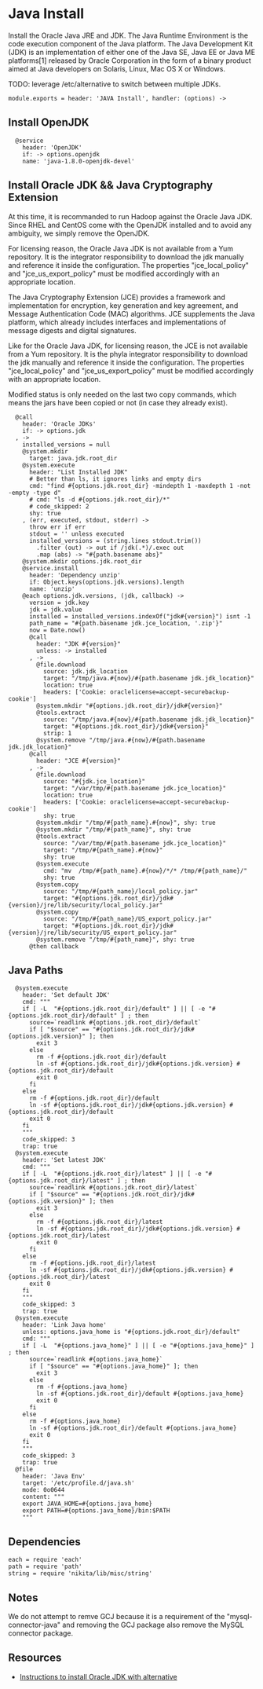 
# Java Install

Install the Oracle Java JRE and JDK. The Java Runtime Environment is the code
execution component of the Java platform. The Java Development Kit (JDK) is
an implementation of either one of the Java SE, Java EE or Java ME platforms[1]
released by Oracle Corporation in the form of a binary product aimed at Java
developers on Solaris, Linux, Mac OS X or Windows.

TODO: leverage /etc/alternative to switch between multiple JDKs.

    module.exports = header: 'JAVA Install', handler: (options) ->

## Install OpenJDK

      @service
        header: 'OpenJDK'
        if: -> options.openjdk
        name: 'java-1.8.0-openjdk-devel'

## Install Oracle JDK && Java Cryptography Extension

At this time, it is recommanded to run Hadoop against the Oracle Java JDK. Since RHEL and CentOS
come with the OpenJDK installed and to avoid any ambiguity, we simply remove the OpenJDK.

For licensing reason, the Oracle Java JDK is not available from a Yum repository. It is the
integrator responsibility to download the jdk manually and reference it
inside the configuration. The properties "jce\_local\_policy" and
"jce\_us\_export_policy" must be modified accordingly with an appropriate location.

The Java Cryptography Extension (JCE) provides a framework and implementation for encryption,
key generation and key agreement, and Message Authentication Code (MAC) algorithms. JCE
supplements the Java platform, which already includes interfaces and implementations of
message digests and digital signatures.

Like for the Oracle Java JDK, for licensing reason, the JCE is not available from a Yum
repository. It is the phyla integrator responsibility to download the jdk manually and
reference it inside the configuration. The properties "jce\_local\_policy" and
"jce\_us\_export_policy" must be modified accordingly with an appropriate location.

Modified status is only needed on the last two copy commands, which means the jars
have been copied or not (in case they already exist).

      @call
        header: 'Oracle JDKs'
        if: -> options.jdk
      , ->
        installed_versions = null
        @system.mkdir
          target: java.jdk.root_dir
        @system.execute
          header: "List Installed JDK"
          # Better than ls, it ignores links and empty dirs
          cmd: "find #{options.jdk.root_dir} -mindepth 1 -maxdepth 1 -not -empty -type d"
          # cmd: "ls -d #{options.jdk.root_dir}/*"
          # code_skipped: 2
          shy: true
        , (err, executed, stdout, stderr) ->
          throw err if err
          stdout = '' unless executed
          installed_versions = (string.lines stdout.trim())
            .filter (out) -> out if /jdk(.*)/.exec out
            .map (abs) -> "#{path.basename abs}"
        @system.mkdir options.jdk.root_dir
        @service.install
          header: 'Dependency unzip'
          if: Object.keys(options.jdk.versions).length
          name: 'unzip'
        @each options.jdk.versions, (jdk, callback) ->
          version = jdk.key
          jdk = jdk.value
          installed = installed_versions.indexOf("jdk#{version}") isnt -1
          path_name = "#{path.basename jdk.jce_location, '.zip'}"
          now = Date.now()
          @call
            header: "JDK #{version}"
            unless: -> installed
          , ->
            @file.download
              source: jdk.jdk_location
              target: "/tmp/java.#{now}/#{path.basename jdk.jdk_location}"
              location: true
              headers: ['Cookie: oraclelicense=accept-securebackup-cookie']
            @system.mkdir "#{options.jdk.root_dir}/jdk#{version}"
            @tools.extract
              source: "/tmp/java.#{now}/#{path.basename jdk.jdk_location}"
              target: "#{options.jdk.root_dir}/jdk#{version}"
              strip: 1
            @system.remove "/tmp/java.#{now}/#{path.basename jdk.jdk_location}"
          @call
            header: "JCE #{version}"
          , ->
            @file.download
              source: "#{jdk.jce_location}"
              target: "/var/tmp/#{path.basename jdk.jce_location}"
              location: true
              headers: ['Cookie: oraclelicense=accept-securebackup-cookie']
              shy: true
            @system.mkdir "/tmp/#{path_name}.#{now}", shy: true
            @system.mkdir "/tmp/#{path_name}", shy: true
            @tools.extract
              source: "/var/tmp/#{path.basename jdk.jce_location}"
              target: "/tmp/#{path_name}.#{now}"
              shy: true
            @system.execute
              cmd: "mv  /tmp/#{path_name}.#{now}/*/* /tmp/#{path_name}/"
              shy: true
            @system.copy
              source: "/tmp/#{path_name}/local_policy.jar"
              target: "#{options.jdk.root_dir}/jdk#{version}/jre/lib/security/local_policy.jar"
            @system.copy
              source: "/tmp/#{path_name}/US_export_policy.jar"
              target: "#{options.jdk.root_dir}/jdk#{version}/jre/lib/security/US_export_policy.jar"
            @system.remove "/tmp/#{path_name}", shy: true
          @then callback

## Java Paths

      @system.execute
        header: 'Set default JDK'
        cmd: """
        if [ -L  "#{options.jdk.root_dir}/default" ] || [ -e "#{options.jdk.root_dir}/default" ] ; then 
          source=`readlink #{options.jdk.root_dir}/default`
          if [ "$source" == "#{options.jdk.root_dir}/jdk#{options.jdk.version}" ]; then
            exit 3
          else
            rm -f #{options.jdk.root_dir}/default
            ln -sf #{options.jdk.root_dir}/jdk#{options.jdk.version} #{options.jdk.root_dir}/default
            exit 0
          fi
        else
          rm -f #{options.jdk.root_dir}/default
          ln -sf #{options.jdk.root_dir}/jdk#{options.jdk.version} #{options.jdk.root_dir}/default
          exit 0
        fi
        """
        code_skipped: 3
        trap: true
      @system.execute
        header: 'Set latest JDK'
        cmd: """
        if [ -L  "#{options.jdk.root_dir}/latest" ] || [ -e "#{options.jdk.root_dir}/latest" ] ; then
          source=`readlink #{options.jdk.root_dir}/latest`
          if [ "$source" == "#{options.jdk.root_dir}/jdk#{options.jdk.version}" ]; then
            exit 3
          else
            rm -f #{options.jdk.root_dir}/latest
            ln -sf #{options.jdk.root_dir}/jdk#{options.jdk.version} #{options.jdk.root_dir}/latest
            exit 0
          fi
        else
          rm -f #{options.jdk.root_dir}/latest
          ln -sf #{options.jdk.root_dir}/jdk#{options.jdk.version} #{options.jdk.root_dir}/latest
          exit 0
        fi
        """
        code_skipped: 3
        trap: true
      @system.execute
        header: 'Link Java home'
        unless: options.java_home is "#{options.jdk.root_dir}/default"
        cmd: """
        if [ -L  "#{options.java_home}" ] || [ -e "#{options.java_home}" ] ; then
          source=`readlink #{options.java_home}`
          if [ "$source" == "#{options.java_home}" ]; then
            exit 3
          else
            rm -f #{options.java_home}
            ln -sf #{options.jdk.root_dir}/default #{options.java_home}
            exit 0
          fi
        else
          rm -f #{options.java_home}
          ln -sf #{options.jdk.root_dir}/default #{options.java_home}
          exit 0
        fi
        """
        code_skipped: 3
        trap: true
      @file
        header: 'Java Env'
        target: '/etc/profile.d/java.sh'
        mode: 0o0644
        content: """
        export JAVA_HOME=#{options.java_home}
        export PATH=#{options.java_home}/bin:$PATH
        """

## Dependencies

    each = require 'each'
    path = require 'path'
    string = require 'nikita/lib/misc/string'

## Notes

We do not attempt to remve GCJ because it is a requirement of the "mysql-connector-java"
and removing the GCJ package also remove the MySQL connector package.

## Resources

*   [Instructions to install Oracle JDK with alternative](http://www.if-not-true-then-false.com/2010/install-sun-oracle-java-jdk-jre-6-on-fedora-centos-red-hat-rhel/)

